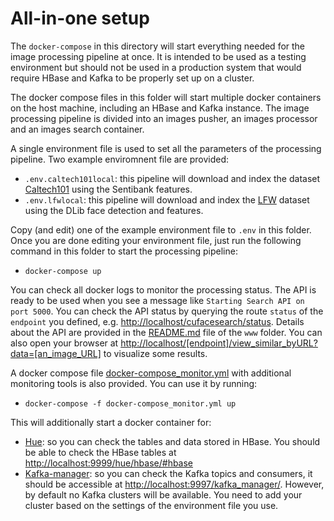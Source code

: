 # All-in-one setup

The `docker-compose` in this directory will start everything needed for the image processing pipeline at once. 
It is intended to be used as a testing environment but should not be used in a production system that would require
HBase and Kafka to be properly set up on a cluster.

The docker compose files in this folder will start multiple docker containers on the host machine, 
including an HBase and Kafka instance. The image processing pipeline is divided into an images pusher, an images processor
and an images search container. 

A single environment file is used to set all the parameters of the processing pipeline.
Two example enviromnent file are provided:
  - `.env.caltech101local`: this pipeline will download and index the dataset [Caltech101](http://www.vision.caltech.edu/Image_Datasets/Caltech101/) using the Sentibank features. 
  - `.env.lfwlocal`: this pipeline will download and index the [LFW](http://vis-www.cs.umass.edu/lfw/) dataset using the DLib face detection and features. 
   
Copy (and edit) one of the example environment file to `.env` in this folder.
Once you are done editing your environment file, just run the following command in this folder to start the processing pipeline:

- `docker-compose up`

You can check all docker logs to monitor the processing status. 
The API is ready to be used when you see a message like `Starting Search API on port 5000`.
You can check the API status by querying the route `status` of the `endpoint` you defined, 
e.g. [http://localhost/cufacesearch/status](http://localhost/cufacesearch/status).
Details about the API are provided in the [README.md](../../www/README.md) file of the `www` folder. 
You can also open your browser at [http://localhost/[endpoint]/view_similar_byURL?data=[an_image_URL]](http://localhost/[endpoint]/view_similar_byURL?data=[an_image_URL]) to visualize some results.

A docker compose file [docker-compose_monitor.yml](docker-compose_kafka_monitor.yml) with additional monitoring tools is also provided.
You can use it by running:

- `docker-compose -f docker-compose_monitor.yml up`

This will additionally start a docker container for:
 - [Hue](http://gethue.com): so you can check the tables and data stored in HBase. You should be able to check the HBase tables at [http://localhost:9999/hue/hbase/#hbase](http://localhost:9999/hue/hbase/#hbase)
 - [Kafka-manager](https://github.com/yahoo/kafka-manager): so you can check the Kafka topics and consumers, 
 it should be accessible at [http://localhost:9997/kafka_manager/](http://localhost:9997/kafka_manager/). 
 However, by default no Kafka clusters will be available. 
 You need to add your cluster based on the settings of the environment file you use.